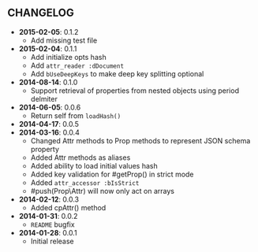 CHANGELOG
---------
- **2015-02-05**: 0.1.2
  - Add missing test file
- **2015-02-04**: 0.1.1
  - Add initialize opts hash
  - Add `attr_reader :dDocument`
  - Add `bUseDeepKeys` to make deep key splitting optional
- **2014-08-14**: 0.1.0
  - Support retrieval of properties from nested objects using period delmiter
- **2014-06-05**: 0.0.6
  - Return self from `loadHash()`
- **2014-04-17**: 0.0.5
- **2014-03-16**: 0.0.4
  - Changed Attr methods to Prop methods to represent JSON schema property
  - Added Attr methods as aliases
  - Added ability to load initial values hash
  - Added key validation for #getProp() in strict mode
  - Added `attr_accessor :bIsStrict`
  - #push(Prop\Attr) will now only act on arrays
- **2014-02-12**: 0.0.3
  - Added cpAttr() method
- **2014-01-31**: 0.0.2
  - `README` bugfix
- **2014-01-28**: 0.0.1
  - Initial release
